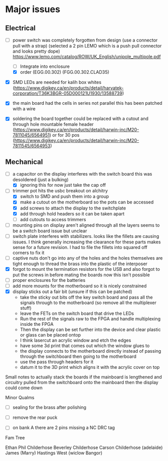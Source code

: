 # Major issues

## Electrical
- [ ] power switch was completely forgotten from design (use a connector pull with a strap) (selected a 2 pin LEMO which is a push pull connector and looks pretty dope) https://www.lemo.com/catalog/ROW/UK_English/unipole_multipole.pdf
	- [ ] Integrate into enclosure
	- [x] order (EGG.00.302) (FGG.00.302.CLAD35)
- [x] SMD LEDs are needed for kalih box whites (https://www.digikey.ca/en/products/detail/harvatek-corporation/T36K3BGR-05D000121U1930/13588739)
- [x] the main board had the cells in series not parallel this has been patched with a wire
- [x] soldering the board together could be replaced with a cutout and through hole mountable female header (https://www.digikey.ca/en/products/detail/harwin-inc/M20-7811045/6564951) or for 30 pos (https://www.digikey.ca/en/products/detail/harwin-inc/M20-7811545/6564953)


## Mechanical
- [ ] a capacitor on the display interferes with the switch board this was desoldered (just a bulking)
	- [x] ignoring this for now just take the cap off
- [ ] trimmer pot hits the usbc breakout on alchitry
	- [x] switch to SMD and push them into a group
	- [x] make a cutout on the motherboard so the pots can be accessed
	- [x] add screws to attach the display to the switchplate
	- [x] add through hold headers so it can be taken apart
	- [ ] add cutouts to access trimmers 
- [ ] mounting pins on display aren't aligned through all the layers seems to be a switch board issue but unclear
- [ ] switch plate interferes with stabilizers. looks like the fillets are causing issues. I think generally increasing the clearance for these parts makes sense for a future revision. I had to file the fillets into squared off corners to fix it
- [ ] captive nuts don't go into any of the holes and the holes themselves are tight enough to thread the brass into the plastic of the interposer
- [x] forgot to mount the termination resistors for the USB and also forgot to put the screws in before mating the boards now this isn't possible
- [ ] proper enclosures for the batteries
- [ ] add more mounts for the motherboard so it is nicely constrained
- [x] display sticks out a fair bit (unsure if this can be patched)
	- take the sticky out bits off the key switch board and pass all the signals through to the motherboard (so remove all the multiplexer stuff)
	- leave the FETs on the switch board that drive the LEDs 
	- Run the rest of the signals raw to the FPGA and handle multiplexing inside the FPGA
	- Then the display can be set further into the device and clear plastic or glass can be placed ontop
	- I think lasercut an acrylic window and etch the edges
	- have some 3d print that comes out which the window glues to
	- the display connects to the motherboard directly instead of passing through the switchboard then going to the motherboard
	- use the pass through headers for it
	- datum it to the 3D print which aligns it with the acrylic cover on top


Small notes
to actually stack the boards if the mainboard is lengthened and circuitry pulled from the switchboard onto the mainboard then the display could come down 

Minor Qualms
- [ ] sealing for the brass after polishing
- [ ] remove the rear puck 
- [ ] on bank A there are 2 pins missing a NC DRC tag



Fam Tree

Ethan
Phil Childerhose
Beverley Childerhose
Carson Childerhose (adelaide)
James (Marry) Hastings West (wiclow Bangor)
